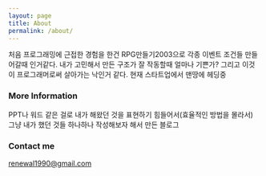 ```yaml
---
layout: page
title: About
permalink: /about/
---
```


처음 프로그래밍에 근접한 경험을 한건 RPG만들기2003으로 각종 이벤트 조건들 만들어갈때 인거같다.
내가 고민해서 만든 구조가 잘 작동할때 얼마나 기쁜가? 그리고 이것이 프로그래머로써 살아가는 낙인거 같다.
현재 스타트업에서 맨땅에 헤딩중 

### More Information

PPT나 워드 같은 걸로 내가 해왔던 것을 표현하기 힘들어서(효율적인 방법을 몰라서)
그냥 내가 했던 것들 하나하나 작성해보자 해서 만든 블로그

### Contact me

[renewal1990@gmail.com](mailto:renewal1990@gmail.com)
